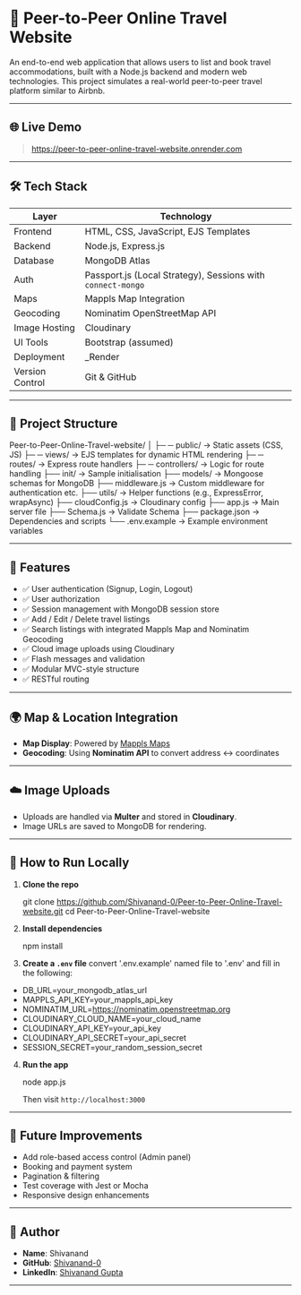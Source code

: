 # 🧳 Peer-to-Peer Online Travel Website

An end-to-end web application that allows users to list and book travel accommodations, built with a Node.js backend and modern web technologies. This project simulates a real-world peer-to-peer travel platform similar to Airbnb.

---

## 🌐 Live Demo
> https://peer-to-peer-online-travel-website.onrender.com

---

## 🛠️ Tech Stack

| Layer      | Technology                                                                 |
|------------|-----------------------------------------------------------------------------|
| Frontend   | HTML, CSS, JavaScript, EJS Templates                                        |
| Backend    | Node.js, Express.js                                                         |
| Database   | MongoDB Atlas                                                               |
| Auth       | Passport.js (Local Strategy), Sessions with `connect-mongo`                |
| Maps       | Mappls Map Integration                                                      |
| Geocoding  | Nominatim OpenStreetMap API                                                 |
| Image Hosting | Cloudinary                                                              |
| UI Tools   | Bootstrap (assumed)                                                         |
| Deployment | _Render                                    |
| Version Control | Git & GitHub                                                           |

---

## 📁 Project Structure

Peer-to-Peer-Online-Travel-website/
│
├─ ─ public/               → Static assets (CSS, JS)
├─ ─ views/                → EJS templates for dynamic HTML rendering
├─ ─ routes/               → Express route handlers
├─ ─ controllers/          → Logic for route handling
├── init/                 → Sample initialisation
├── models/               → Mongoose schemas for MongoDB
├── middleware.js           → Custom middleware for authentication etc.
├── utils/                → Helper functions (e.g., ExpressError, wrapAsync)
├── cloudConfig.js        → Cloudinary config
├── app.js                → Main server file
├── Schema.js             → Validate Schema
├── package.json          → Dependencies and scripts
└── .env.example          → Example environment variables



---

## 🔐 Features

- ✅ User authentication (Signup, Login, Logout)
- ✅ User authorization 
- ✅ Session management with MongoDB session store
- ✅ Add / Edit / Delete travel listings
- ✅ Search listings with integrated Mappls Map and Nominatim Geocoding
- ✅ Cloud image uploads using Cloudinary
- ✅ Flash messages and validation
- ✅ Modular MVC-style structure
- ✅ RESTful routing

---

## 🌍 Map & Location Integration

- **Map Display**: Powered by [Mappls Maps](https://www.mappls.com/)
- **Geocoding**: Using **Nominatim API** to convert address ↔ coordinates

---

## ☁️ Image Uploads

- Uploads are handled via **Multer** and stored in **Cloudinary**.
- Image URLs are saved to MongoDB for rendering.

---

## 🔧 How to Run Locally

1. **Clone the repo**  
   
   git clone https://github.com/Shivanand-0/Peer-to-Peer-Online-Travel-website.git
   cd Peer-to-Peer-Online-Travel-website

2. **Install dependencies**

   npm install

3. **Create a `.env` file**
   convert '.env.example' named file to '.env' and fill in the following:

  - DB_URL=your_mongodb_atlas_url
  - MAPPLS_API_KEY=your_mappls_api_key
  - NOMINATIM_URL=https://nominatim.openstreetmap.org
  - CLOUDINARY_CLOUD_NAME=your_cloud_name
  - CLOUDINARY_API_KEY=your_api_key
  - CLOUDINARY_API_SECRET=your_api_secret
  - SESSION_SECRET=your_random_session_secret

4. **Run the app**

   node app.js

   Then visit `http://localhost:3000`

---

## 🧪 Future Improvements

* Add role-based access control (Admin panel)
* Booking and payment system
* Pagination & filtering
* Test coverage with Jest or Mocha
* Responsive design enhancements

---

## 👤 Author

* **Name**: Shivanand
* **GitHub**: [Shivanand-0](https://github.com/Shivanand-0)
* **LinkedIn**: [Shivanand Gupta](https://www.linkedin.com/in/ishivanandgupta/)

---
